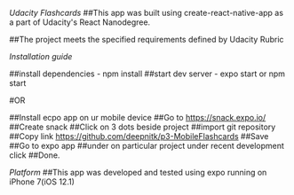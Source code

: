 *Udacity Flashcards*
##This app was built using create-react-native-app as a part of Udacity's React Nanodegree.

##The project meets the specified requirements defined by Udacity Rubric

*Installation guide*

##install dependencies - npm install
##start dev server - expo start or npm start

#OR

##Install ecpo app on ur mobile device
##Go to https://snack.expo.io/
##Create snack
##Click on  3 dots beside project
##import git repository
##Copy link https://github.com/deepnitk/p3-MobileFlashcards
##Save
##Go to expo app
##under on particular project under recent development click 
##Done.

*Platform*
##This app was developed and tested using expo running on iPhone 7(iOS 12.1)